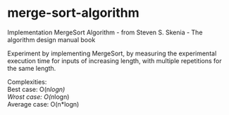 # merge-sort-algorithm
Implementation MergeSort Algorithm - from Steven S. Skenia - The algorithm design manual book

Experiment by implementing MergeSort, by measuring the experimental execution time for inputs of increasing length, with multiple repetitions for the same length.

Complexities: <br>
Best case: O(n*logn) <br>
Wrost case: O(n*logn) <br>
Average case: O(n*logn) <br> 
